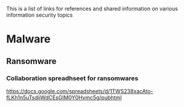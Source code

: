 This is a list of links for references and shared information on various information security topics

# Malware
## Ransomware
### Collaboration spreadhseet for ransomwares
https://docs.google.com/spreadsheets/d/1TWS238xacAto-fLKh1n5uTsdijWdCEsGIM0Y0Hvmc5g/pubhtml
